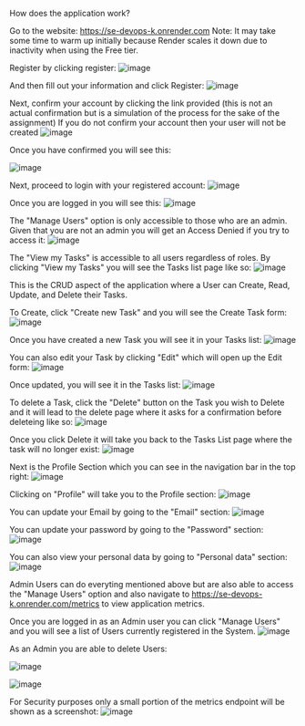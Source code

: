 How does the application work?

Go to the website: https://se-devops-k.onrender.com
Note: It may take some time to warm up initially because Render scales it down due to inactivity when using the Free tier.


Register by clicking register:
![image](https://github.com/GalaxyLord10/SE_DevOps_Assignment_Project/assets/41874717/1729d5b0-450a-43aa-bcc6-03b2bc702fef)

And then fill out your information and click Register:
![image](https://github.com/GalaxyLord10/SE_DevOps_Assignment_Project/assets/41874717/fe89a5cb-2bb2-438d-be9c-6a36097afb01)

Next, confirm your account by clicking the link provided (this is not an actual confirmation but is a simulation of the process for the sake of the assignment)
If you do not confirm your account then your user will not be created
![image](https://github.com/GalaxyLord10/SE_DevOps_Assignment_Project/assets/41874717/46f671d6-b18c-424a-bd09-1e336beb8c45)

Once you have confirmed you will see this:

![image](https://github.com/GalaxyLord10/SE_DevOps_Assignment_Project/assets/41874717/1ae8301e-f0f1-49aa-b857-1789986728be)

Next, proceed to login with your registered account:
![image](https://github.com/GalaxyLord10/SE_DevOps_Assignment_Project/assets/41874717/43137218-9ff3-4725-bf38-f070dd01ea97)

Once you are logged in you will see this:
![image](https://github.com/GalaxyLord10/SE_DevOps_Assignment_Project/assets/41874717/0b35a388-d87a-4d36-9e3f-a4c6c2d8ea0e)

The "Manage Users" option is only accessible to those who are an admin. Given that you are not an admin you will get an Access Denied if you try to access it:
![image](https://github.com/GalaxyLord10/SE_DevOps_Assignment_Project/assets/41874717/00ff4d03-c718-45e2-a137-268f629d2b0e)

The "View my Tasks" is accessible to all users regardless of roles. By clicking "View my Tasks" you will see the Tasks list page like so:
![image](https://github.com/GalaxyLord10/SE_DevOps_Assignment_Project/assets/41874717/ce293510-3752-449c-8a56-03458dba804b)

This is the CRUD aspect of the application where a User can Create, Read, Update, and Delete their Tasks.

To Create, click "Create new Task" and you will see the Create Task form:
![image](https://github.com/GalaxyLord10/SE_DevOps_Assignment_Project/assets/41874717/c1d3aaec-fe2e-48c1-a12a-b42355cdd196)

Once you have created a new Task you will see it in your Tasks list:
![image](https://github.com/GalaxyLord10/SE_DevOps_Assignment_Project/assets/41874717/51044eb2-7ea4-4743-a93e-6b63e8a41fc3)

You can also edit your Task by clicking "Edit" which will open up the Edit form:
![image](https://github.com/GalaxyLord10/SE_DevOps_Assignment_Project/assets/41874717/558a1fb8-c8ca-4db1-af04-d6c26a6ba47c)

Once updated, you will see it in the Tasks list:
![image](https://github.com/GalaxyLord10/SE_DevOps_Assignment_Project/assets/41874717/773f646d-9738-4c96-888e-e677b3f9228f)

To delete a Task, click the "Delete" button on the Task you wish to Delete and it will lead to the delete page where it asks for a confirmation before deleteing like so:
![image](https://github.com/GalaxyLord10/SE_DevOps_Assignment_Project/assets/41874717/ef2d3248-ee61-45f7-92ab-87c61e6cc341)

Once you click Delete it will take you back to the Tasks List page where the task will no longer exist:
![image](https://github.com/GalaxyLord10/SE_DevOps_Assignment_Project/assets/41874717/4013d9b4-d2bf-4bb2-b90d-4b578664e8f4)

Next is the Profile Section which you can see in the navigation bar in the top right:
![image](https://github.com/GalaxyLord10/SE_DevOps_Assignment_Project/assets/41874717/5d242ff9-ba72-4ec7-b69c-cf3b6eedcd2b)

Clicking on "Profile" will take you to the Profile section:
![image](https://github.com/GalaxyLord10/SE_DevOps_Assignment_Project/assets/41874717/e84e100a-cfc2-413c-a7e6-71e765711ad7)

You can update your Email by going to the "Email" section:
![image](https://github.com/GalaxyLord10/SE_DevOps_Assignment_Project/assets/41874717/cf40a1ce-8f15-4a80-bff4-a827a67acf69)

You can update your password by going to the "Password" section:
![image](https://github.com/GalaxyLord10/SE_DevOps_Assignment_Project/assets/41874717/f4361a13-8ca5-4d50-b3a9-4eaf1f0a8bae)

You can also view your personal data by going to "Personal data" section:
![image](https://github.com/GalaxyLord10/SE_DevOps_Assignment_Project/assets/41874717/b42e718e-7bbf-40d7-b6e2-fe245e4f0357)


Admin Users can do everyting mentioned above but are also able to access the "Manage Users" option and also navigate to https://se-devops-k.onrender.com/metrics to view application metrics.

Once you are logged in as an Admin user you can click "Manage Users" and you will see a list of Users currently registered in the System.
![image](https://github.com/GalaxyLord10/SE_DevOps_Assignment_Project/assets/41874717/984039f5-5786-4e5c-b713-e00e19b1ba54)

 As an Admin you are able to delete Users:
 
 ![image](https://github.com/GalaxyLord10/SE_DevOps_Assignment_Project/assets/41874717/76bbb576-d297-428f-b748-cc8cd56e23c2)

 ![image](https://github.com/GalaxyLord10/SE_DevOps_Assignment_Project/assets/41874717/4d43fb84-43eb-4c50-b633-0c4d53f708b2)


For Security purposes only a small portion of the metrics endpoint will be shown as a screenshot:
![image](https://github.com/GalaxyLord10/SE_DevOps_Assignment_Project/assets/41874717/3c248ced-a3ac-45c1-8d01-099393a06717)
























